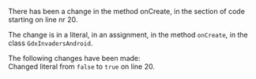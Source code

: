 There has been a change in the method onCreate, in the section of code starting on line nr 20.
  
The change is in a literal, in an assignment, in the method ```onCreate```, in the class ```GdxInvadersAndroid```.
  
The following changes have been made:  
Changed literal from ```false``` to ```true``` on line 20.  
